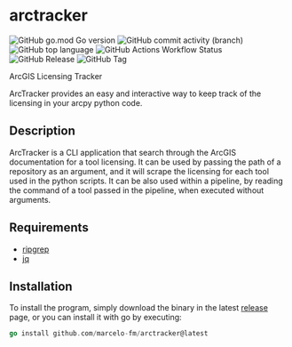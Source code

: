# arctracker

![GitHub go.mod Go version](https://img.shields.io/github/go-mod/go-version/marcelo-fm/arctracker?style=for-the-badge) ![GitHub commit activity (branch)](https://img.shields.io/github/commit-activity/m/marcelo-fm/arctracker/main?style=for-the-badge) ![GitHub top language](https://img.shields.io/github/languages/top/marcelo-fm/arctracker?style=for-the-badge) ![GitHub Actions Workflow Status](https://img.shields.io/github/actions/workflow/status/marcelo-fm/arctracker/.github%2Fworkflows%2Fgo.yml?style=for-the-badge) ![GitHub Release](https://img.shields.io/github/v/release/marcelo-fm/arctracker?style=for-the-badge) ![GitHub Tag](https://img.shields.io/github/v/tag/marcelo-fm/arctracker?style=for-the-badge)

ArcGIS Licensing Tracker

ArcTracker provides an easy and interactive way to keep track of the licensing
in your arcpy python code.

## Description

ArcTracker is a CLI application that search through the ArcGIS documentation for
a tool licensing. It can be used by passing the path of a repository as an
argument, and it will scrape the licensing for each tool used in the python
scripts. It can be also used within a pipeline, by reading the command of a tool
passed in the pipeline, when executed without arguments.

## Requirements

- [ripgrep](https://github.com/BurntSushi/ripgrep)
- [jq](https://github.com/jqlang/jq)

## Installation

To install the program, simply download the binary in the latest
[release](https://github.com/marcelo-fm/arctracker/releases) page, or you can
install it with go by executing:

```go
go install github.com/marcelo-fm/arctracker@latest
```
